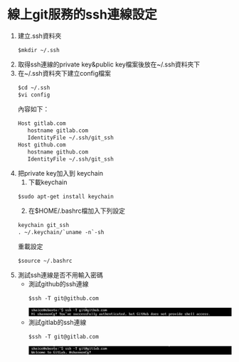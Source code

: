 # 線上git服務的ssh連線設定
1. 建立.ssh資料夾
   ```
   $mkdir ~/.ssh
   ```
2. 取得ssh連線的private key&public key檔案後放在~/.ssh資料夾下
3. 在~/.ssh資料夾下建立config檔案
   ```
   $cd ~/.ssh
   $vi config
   ```
   內容如下：
   ```
   Host gitlab.com
      hostname gitlab.com
      IdentityFile ~/.ssh/git_ssh
   Host github.com
      hostname github.com
      IdentityFile ~/.ssh/git_ssh
   ```
4. 把private key加入到 keychain
   1. 下載keychain
   ```
   $sudo apt-get install keychain
   ```
   2. 在$HOME/.bashrc檔加入下列設定
   ```
   keychain git_ssh
   . ~/.keychain/`uname -n`-sh
   ```
   重載設定
   ```
   $source ~/.bashrc
   ```
5. 測試ssh連線是否不用輸入密碼
   - 測試github的ssh連線
      ```
      $ssh -T git@github.com
      ```
      ![test-github-ssh.png](git_ssh_connect/test-github-ssh.png)
      <br>
   - 測試gitlab的ssh連線
      ```
      $ssh -T git@gitlab.com
      ```
      ![test-gitlab-ssh.png](git_ssh_connect/test-gitlab-ssh.png)
